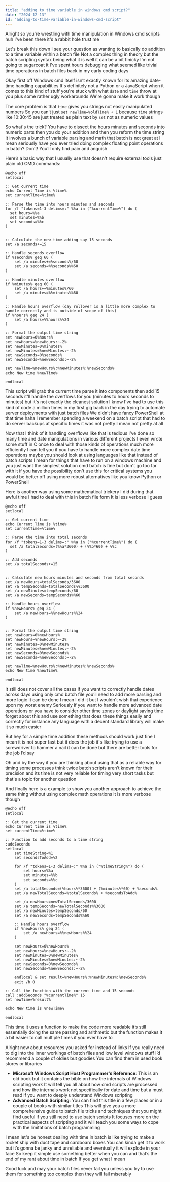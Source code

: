 ```yaml
---
title: "adding to time variable in windows cmd script?"
date: "2024-12-13"
id: "adding-to-time-variable-in-windows-cmd-script"
---
```


Alright so you're wrestling with time manipulation in Windows cmd scripts huh I've been there it's a rabbit hole trust me

Let's break this down I see your question as wanting to basically do addition to a time variable within a batch file Not a complex thing in theory but the batch scripting syntax being what it is well it can be a bit finicky I'm not going to sugarcoat it I've spent hours debugging what seemed like trivial time operations in batch files back in my early coding days

Okay first off Windows cmd itself isn’t exactly known for its amazing date-time handling capabilities It's definitely not a Python or a JavaScript when it comes to this kind of stuff you're stuck with what `date` and `time` throw at you plus some rather ugly workarounds We're gonna make it work though

The core problem is that `time` gives you strings not easily manipulated numbers So you can’t just `set newTime=%oldTime% + 1` because `time` strings like 10:30:45 are just treated as plain text by `set` not as numeric values

So what's the trick? You have to dissect the hours minutes and seconds into numeric parts then you do your addition and then you reform the time string It involves a bunch of variable parsing and math that batch is not great at I mean seriously have you ever tried doing complex floating point operations in batch? Don’t! You’ll only find pain and anguish

Here’s a basic way that I usually use that doesn't require external tools just plain old CMD commands:

```batch
@echo off
setlocal

:: Get current time
echo Current Time is %time%
set currentTime=%time%

:: Parse the time into hours minutes and seconds
for /f "tokens=1-3 delims=:" %%a in ("%currentTime%") do (
  set hours=%%a
  set minutes=%%b
  set seconds=%%c
)


:: Calculate the new time adding say 15 seconds
set /a seconds+=15

:: Handle seconds overflow
if %seconds% geq 60 (
    set /a minutes+=%seconds%/60
    set /a seconds=%%seconds%%60
)

:: Handle minutes overflow
if %minutes% geq 60 (
    set /a hours+=%minutes%/60
    set /a minutes=%%minutes%%60
)

:: Handle hours overflow (day rollover is a little more complex to handle correctly and is outside of scope of this)
if %hours% geq 24 (
	set /a hours=%%hours%%24
)

:: Format the output time string
set newHours=0%hours%
set newHours=%newHours:~-2%
set newMinutes=0%minutes%
set newMinutes=%newMinutes:~-2%
set newSeconds=0%seconds%
set newSeconds=%newSeconds:~-2%

set newTime=%newHours%:%newMinutes%:%newSeconds%
echo New time %newTime%

endlocal
```

This script will grab the current time parse it into components then add 15 seconds it'll handle the overflows for you (minutes to hours seconds to minutes) but it's not exactly the cleanest solution I know I've had to use this kind of code a million times in my first gig back in the day trying to automate server deployments with just batch files We didn’t have fancy PowerShell at that time haha I remember spending a weekend on a batch script that had to do server backups at specific times it was not pretty I mean not pretty at all

Now that I think of it handling overflows like that is tedious I've done so many time and date manipulations in various different projects I even wrote some stuff in C once to deal with those kinds of operations much more efficiently I can tell you if you have to handle more complex date time operations maybe you should look at using languages like that instead of batch scripts I mean for things that have to run on a windows machine and you just want the simplest solution cmd batch is fine but don't go too far with it if you have the possibility don't use this for critical systems you would be better off using more robust alternatives like you know Python or PowerShell

Here is another way using some mathematical trickery I did during that awful time I had to deal with this in batch file form It is less verbose I guess

```batch
@echo off
setlocal

:: Get current time
echo Current Time is %time%
set currentTime=%time%

:: Parse the time into total seconds
for /f "tokens=1-3 delims=:" %%a in ("%currentTime%") do (
  set /a totalSeconds=(%%a*3600) + (%%b*60) + %%c
)

:: Add seconds
set /a totalSeconds+=15


:: Calculate new hours minutes and seconds from total seconds
set /a newHours=totalSeconds/3600
set /a tempSeconds=totalSeconds%%3600
set /a newMinutes=tempSeconds/60
set /a newSeconds=tempSeconds%%60

:: Handle hours overflow
if %newHours% geq 24 (
	set /a newHours=%%newHours%%24
)


:: Format the output time string
set newHours=0%newHours%
set newHours=%newHours:~-2%
set newMinutes=0%newMinutes%
set newMinutes=%newMinutes:~-2%
set newSeconds=0%newSeconds%
set newSeconds=%newSeconds:~-2%

set newTime=%newHours%:%newMinutes%:%newSeconds%
echo New time %newTime%

endlocal
```

It still does not cover all the cases if you want to correctly handle dates across days using only cmd batch file you’ll need to add more parsing and more logic It can be done I mean I did it but I wouldn't wish that experience upon my worst enemy Seriously if you want to handle more advanced date operations or you have to consider other time zones or daylight saving time forget about this and use something that does these things easily and correctly for instance any language with a decent standard library will make it so much easier

But hey for a simple time addition these methods should work just fine I mean it is not super fast but it does the job it's like trying to use a screwdriver to hammer a nail it can be done but there are better tools for the job I’d say

Oh and by the way if you are thinking about using that as a reliable way for timing some processes think twice batch scripts aren’t known for their precision and its time is not very reliable for timing very short tasks but that's a topic for another question

And finally here is a example to show you another approach to achieve the same thing without using complex math operations it is more verbose though

```batch
@echo off
setlocal

:: Get the current time
echo Current time is %time%
set currentTime=%time%

:: Function to add seconds to a time string
:addSeconds
setlocal
    set timeString=%1
    set secondsToAdd=%2

    for /f "tokens=1-3 delims=:" %%a in ("%timeString%") do (
        set hours=%%a
        set minutes=%%b
        set seconds=%%c
    )
    set /a totalSeconds=(%hours%*3600) + (%minutes%*60) + %seconds%
    set /a newTotalSeconds=%totalSeconds% + %secondsToAdd%

    set /a newHours=newTotalSeconds/3600
    set /a tempSeconds=newTotalSeconds%%3600
    set /a newMinutes=tempSeconds/60
    set /a newSeconds=tempSeconds%%60

	:: Handle hours overflow
	if %newHours% geq 24 (
		set /a newHours=%%newHours%%24
	)

    set newHours=0%newHours%
    set newHours=%newHours:~-2%
    set newMinutes=0%newMinutes%
    set newMinutes=%newMinutes:~-2%
    set newSeconds=0%newSeconds%
    set newSeconds=%newSeconds:~-2%

    endlocal & set result=%newHours%:%newMinutes%:%newSeconds%
    exit /b 0

:: Call the function with the current time and 15 seconds
call :addSeconds "%currentTime%" 15
set newTime=%result%

echo New time is %newTime%

endlocal
```

This time it uses a function to make the code more readable it’s still essentially doing the same parsing and arithmetic but the function makes it a bit easier to call multiple times if you ever have to

Alright now about resources you asked for instead of links If you really need to dig into the inner workings of batch files and low level windows stuff I’d recommend a couple of oldies but goodies You can find them in used book stores or libraries

*   **Microsoft Windows Script Host Programmer's Reference**: This is an old book but it contains the bible on how the internals of Windows scripting work It will tell you all about how cmd scripts are processed and how the internals work not specifically for date and time but a must read if you want to deeply understand Windows scripting
*   **Advanced Batch Scripting**: You can find this title in a few places or in a couple of books with similar titles This will give you a more comprehensive guide to batch file tricks and techniques that you might find useful if you still need to use batch scripts It focuses more on the practical aspects of scripting and it will teach you some ways to cope with the limitations of batch programming

I mean let's be honest dealing with time in batch is like trying to make a rocket ship with duct tape and cardboard boxes You can kinda get it to work but it’s gonna be janky and unreliable and eventually it will explode in your face So keep it simple use something better when you can and that’s the end of my rant about time in batch If you get what I mean

Good luck and may your batch files never fail you unless you try to use them for something too complex then they will fail miserably
